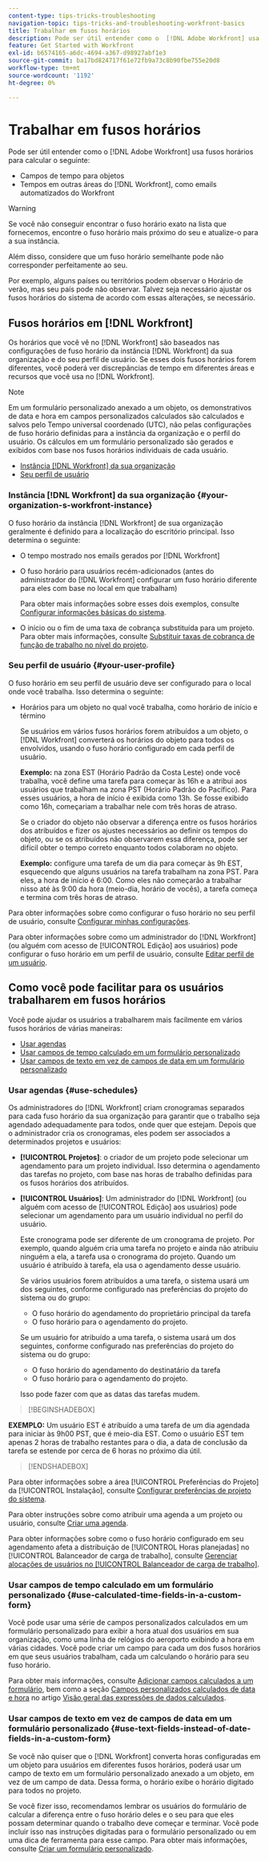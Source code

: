```yaml
---
content-type: tips-tricks-troubleshooting
navigation-topic: tips-tricks-and-troubleshooting-workfront-basics
title: Trabalhar em fusos horários
description: Pode ser útil entender como o  [!DNL Adobe Workfront] usa fusos horários para calcular campos de tempo para objetos e horários em outras áreas, como emails.
feature: Get Started with Workfront
exl-id: b6574165-a6dc-4694-a367-d98927abf1e3
source-git-commit: ba17bd824717f61e72fb9a73c8b90fbe755e20d8
workflow-type: tm+mt
source-wordcount: '1192'
ht-degree: 0%

---
```


# Trabalhar em fusos horários

<!-- Audited: 2/2024 -->

<!--<span class="preview">The highlighted information on this page refers to functionality not yet generally available. It is available only in the Preview environment for all customers. After the monthly releases to Production, the same features are also available in the Production environment for customers who enabled fast releases. </span>   

<span class="preview">For information about fast releases, see [Enable or disable fast releases for your organization](/help/quicksilver/administration-and-setup/set-up-workfront/configure-system-defaults/enable-fast-release-process.md). </span>-->

Pode ser útil entender como o [!DNL Adobe Workfront] usa fusos horários para calcular o seguinte:

* Campos de tempo para objetos
* Tempos em outras áreas do [!DNL Workfront], como emails automatizados do Workfront

>[!WARNING]
>
>Se você não conseguir encontrar o fuso horário exato na lista que fornecemos, encontre o fuso horário mais próximo do seu e atualize-o para a sua instância.
>
>Além disso, considere que um fuso horário semelhante pode não corresponder perfeitamente ao seu.
>
>Por exemplo, alguns países ou territórios podem observar o Horário de verão, mas seu país pode não observar. Talvez seja necessário ajustar os fusos horários do sistema de acordo com essas alterações, se necessário.


## Fusos horários em [!DNL Workfront]

Os horários que você vê no [!DNL Workfront] são baseados nas configurações de fuso horário da instância [!DNL Workfront] da sua organização e do seu perfil de usuário. Se esses dois fusos horários forem diferentes, você poderá ver discrepâncias de tempo em diferentes áreas e recursos que você usa no [!DNL Workfront].

>[!NOTE]
>
>Em um formulário personalizado anexado a um objeto, os demonstrativos de data e hora em campos personalizados calculados são calculados e salvos pelo Tempo universal coordenado (UTC), não pelas configurações de fuso horário definidas para a instância da organização e o perfil do usuário. Os cálculos em um formulário personalizado são gerados e exibidos com base nos fusos horários individuais de cada usuário.

* [Instância  [!DNL Workfront]  da sua organização](#your-organization-s-workfront-instance)
* [Seu perfil de usuário](#your-user-profile)

### Instância [!DNL Workfront] da sua organização {#your-organization-s-workfront-instance}

O fuso horário da instância [!DNL Workfront] de sua organização geralmente é definido para a localização do escritório principal. Isso determina o seguinte:

* O tempo mostrado nos emails gerados por [!DNL Workfront]
* O fuso horário para usuários recém-adicionados (antes do administrador do [!DNL Workfront] configurar um fuso horário diferente para eles com base no local em que trabalham)

  Para obter mais informações sobre esses dois exemplos, consulte [Configurar informações básicas do sistema](../../administration-and-setup/get-started-wf-administration/configure-basic-info.md).

* O início ou o fim de uma taxa de cobrança substituída para um projeto. Para obter mais informações, consulte [Substituir taxas de cobrança de função de trabalho no nível do projeto](../../manage-work/projects/project-finances/override-job-role-billing-rates-at-the-project-level.md).

### Seu perfil de usuário {#your-user-profile}

O fuso horário em seu perfil de usuário deve ser configurado para o local onde você trabalha. Isso determina o seguinte:

<!--
* The time shown in your outgoing [!DNL Workfront] email messages
[NOTE FROM LISA: Saeid that dates/times shown in emails are more complicated than how it is described in the article so we decided to comment out this line.]
-->
* Horários para um objeto no qual você trabalha, como horário de início e término

  Se usuários em vários fusos horários forem atribuídos a um objeto, o [!DNL Workfront] converterá os horários do objeto para todos os envolvidos, usando o fuso horário configurado em cada perfil de usuário.

  **Exemplo:** na zona EST (Horário Padrão da Costa Leste) onde você trabalha, você define uma tarefa para começar às 16h e a atribui aos usuários que trabalham na zona PST (Horário Padrão do Pacífico). Para esses usuários, a hora de início é exibida como 13h. Se fosse exibido como 16h, começariam a trabalhar nele com três horas de atraso.

  Se o criador do objeto não observar a diferença entre os fusos horários dos atribuídos e fizer os ajustes necessários ao definir os tempos do objeto, ou se os atribuídos não observarem essa diferença, pode ser difícil obter o tempo correto enquanto todos colaboram no objeto.

  **Exemplo:** configure uma tarefa de um dia para começar às 9h EST, esquecendo que alguns usuários na tarefa trabalham na zona PST. Para eles, a hora de início é 6:00. Como eles não começarão a trabalhar nisso até às 9:00 da hora (meio-dia, horário de vocês), a tarefa começa e termina com três horas de atraso.

Para obter informações sobre como configurar o fuso horário no seu perfil de usuário, consulte [Configurar minhas configurações](../../workfront-basics/manage-your-account-and-profile/configuring-your-user-profile/configure-my-settings.md).

Para obter informações sobre como um administrador do [!DNL Workfront] (ou alguém com acesso de [!UICONTROL Edição] aos usuários) pode configurar o fuso horário em um perfil de usuário, consulte [Editar perfil de um usuário](../../administration-and-setup/add-users/create-and-manage-users/edit-a-users-profile.md).

## Como você pode facilitar para os usuários trabalharem em fusos horários

Você pode ajudar os usuários a trabalharem mais facilmente em vários fusos horários de várias maneiras:

* [Usar agendas](#use-schedules)
* [Usar campos de tempo calculado em um formulário personalizado](#use-calculated-time-fields-in-a-custom-form)
* [Usar campos de texto em vez de campos de data em um formulário personalizado](#use-text-fields-instead-of-date-fields-in-a-custom-form)

### Usar agendas {#use-schedules}

Os administradores do [!DNL Workfront] criam cronogramas separados para cada fuso horário da sua organização para garantir que o trabalho seja agendado adequadamente para todos, onde quer que estejam. Depois que o administrador cria os cronogramas, eles podem ser associados a determinados projetos e usuários:

* **[!UICONTROL Projetos]**: o criador de um projeto pode selecionar um agendamento para um projeto individual. Isso determina o agendamento das tarefas no projeto, com base nas horas de trabalho definidas para os fusos horários dos atribuídos.
* **[!UICONTROL Usuários]**: Um administrador do [!DNL Workfront] (ou alguém com acesso de [!UICONTROL Edição] aos usuários) pode selecionar um agendamento para um usuário individual no perfil do usuário.

  Este cronograma pode ser diferente de um cronograma de projeto. Por exemplo, quando alguém cria uma tarefa no projeto e ainda não atribuiu ninguém a ela, a tarefa usa o cronograma do projeto. Quando um usuário é atribuído à tarefa, ela usa o agendamento desse usuário.

  Se vários usuários forem atribuídos a uma tarefa, o sistema usará um dos seguintes, conforme configurado nas preferências do projeto do sistema ou do grupo:

   * O fuso horário do agendamento do proprietário principal da tarefa
   * O fuso horário para o agendamento do projeto.

  Se um usuário for atribuído a uma tarefa, o sistema usará um dos seguintes, conforme configurado nas preferências do projeto do sistema ou do grupo:

   * O fuso horário do agendamento do destinatário da tarefa
   * O fuso horário para o agendamento do projeto.

  Isso pode fazer com que as datas das tarefas mudem.

>[!BEGINSHADEBOX]

**EXEMPLO:**
Um usuário EST é atribuído a uma tarefa de um dia agendada para iniciar às 9h00 PST, que é meio-dia EST. Como o usuário EST tem apenas 2 horas de trabalho restantes para o dia, a data de conclusão da tarefa se estende por cerca de 6 horas no próximo dia útil.


>[!ENDSHADEBOX]

Para obter informações sobre a área [!UICONTROL Preferências do Projeto] da [!UICONTROL Instalação], consulte [Configurar preferências de projeto do sistema](../../administration-and-setup/set-up-workfront/configure-system-defaults/set-project-preferences.md).

Para obter instruções sobre como atribuir uma agenda a um projeto ou usuário, consulte [Criar uma agenda](../../administration-and-setup/set-up-workfront/configure-timesheets-schedules/create-schedules.md).

Para obter informações sobre como o fuso horário configurado em seu agendamento afeta a distribuição de [!UICONTROL Horas planejadas] no [!UICONTROL Balanceador de carga de trabalho], consulte [Gerenciar alocações de usuários no [!UICONTROL Balanceador de carga de trabalho]](../../resource-mgmt/workload-balancer/manage-user-allocations-workload-balancer.md).


### Usar campos de tempo calculado em um formulário personalizado {#use-calculated-time-fields-in-a-custom-form}

Você pode usar uma série de campos personalizados calculados em um formulário personalizado para exibir a hora atual dos usuários em sua organização, como uma linha de relógios do aeroporto exibindo a hora em várias cidades. Você pode criar um campo para cada um dos fusos horários em que seus usuários trabalham, cada um calculando o horário para seu fuso horário.

Para obter mais informações, consulte [Adicionar campos calculados a um formulário](/help/quicksilver/administration-and-setup/customize-workfront/create-manage-custom-forms/form-designer/design-a-form/add-a-calculated-field.md), bem como a seção [Campos personalizados calculados de data e hora](../../reports-and-dashboards/reports/calc-cstm-data-reports/calculated-data-expressions.md#date) no artigo [Visão geral das expressões de dados calculados](../../reports-and-dashboards/reports/calc-cstm-data-reports/calculated-data-expressions.md).

### Usar campos de texto em vez de campos de data em um formulário personalizado {#use-text-fields-instead-of-date-fields-in-a-custom-form}

Se você não quiser que o [!DNL Workfront] converta horas configuradas em um objeto para usuários em diferentes fusos horários, poderá usar um campo de texto em um formulário personalizado anexado a um objeto, em vez de um campo de data. Dessa forma, o horário exibe o horário digitado para todos no projeto.

Se você fizer isso, recomendamos lembrar os usuários do formulário de calcular a diferença entre o fuso horário deles e o seu para que eles possam determinar quando o trabalho deve começar e terminar. Você pode incluir isso nas instruções digitadas para o formulário personalizado ou em uma dica de ferramenta para esse campo. Para obter mais informações, consulte [Criar um formulário personalizado](/help/quicksilver/administration-and-setup/customize-workfront/create-manage-custom-forms/form-designer/design-a-form/design-a-form.md).
